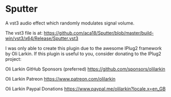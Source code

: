 # Sputter
A vst3 audio effect which randomly modulates signal volume.

The vst3 file is at:
https://github.com/aca18/Sputter/blob/master/build-win/vst3/x64/Release/Sputter.vst3

I was only able to create this plugin due to the awesome IPlug2 framework by Oli Larkin.
If this plugin is useful to you, consider donating to the IPlug2 project:

Oli Larkin GitHub Sponsors (preferred)
https://github.com/sponsors/olilarkin

Oli Larkin Patreon
https://www.patreon.com/olilarkin

Oli Larkin Paypal Donations
https://www.paypal.me/olilarkin?locale.x=en_GB
